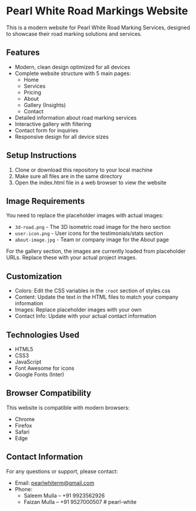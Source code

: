 # Pearl White Road Markings Website

This is a modern website for Pearl White Road Marking Services, designed to showcase their road marking solutions and services.

## Features

- Modern, clean design optimized for all devices
- Complete website structure with 5 main pages:
  - Home
  - Services
  - Pricing
  - About
  - Gallery (Insights)
  - Contact
- Detailed information about road marking services
- Interactive gallery with filtering
- Contact form for inquiries
- Responsive design for all device sizes

## Setup Instructions

1. Clone or download this repository to your local machine
2. Make sure all files are in the same directory
3. Open the index.html file in a web browser to view the website

## Image Requirements

You need to replace the placeholder images with actual images:

- `3d-road.png` - The 3D isometric road image for the hero section
- `user-icon.png` - User icons for the testimonials/stats section
- `about-image.jpg` - Team or company image for the About page

For the gallery section, the images are currently loaded from placeholder URLs. Replace these with your actual project images.

## Customization

- Colors: Edit the CSS variables in the `:root` section of styles.css
- Content: Update the text in the HTML files to match your company information
- Images: Replace placeholder images with your own
- Contact Info: Update with your actual contact information

## Technologies Used

- HTML5
- CSS3
- JavaScript
- Font Awesome for icons
- Google Fonts (Inter)

## Browser Compatibility

This website is compatible with modern browsers:
- Chrome
- Firefox
- Safari
- Edge

## Contact Information

For any questions or support, please contact:
- Email: pearlwhiterm@gmail.com
- Phone: 
  - Saleem Mulla – +91 9923562926
  - Faizan Mulla – +91 9527000507 #   p e a r l - w h i t e  
 